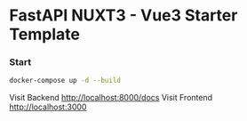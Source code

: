 # FastAPI NUXT3 - Vue3 Starter Template

### Start

```sh
docker-compose up -d --build
```

Visit Backend [http://localhost:8000/docs](http://localhost:8000/docs)
Visit Frontend [http://localhost:3000](http://localhost:3000)
